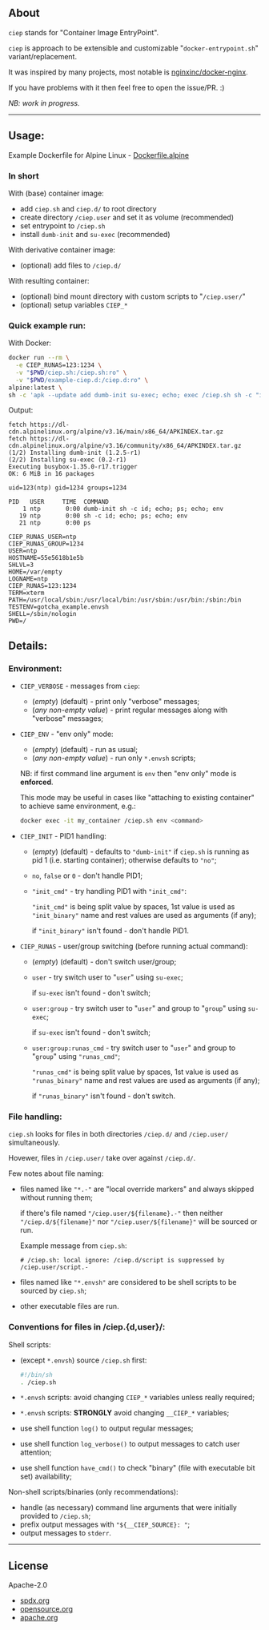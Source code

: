 ## About

`ciep` stands for "Container Image EntryPoint".

`ciep` is approach to be extensible and customizable "`docker-entrypoint.sh`" variant/replacement.

It was inspired by many projects, most notable is [nginxinc/docker-nginx](https://github.com/nginxinc/docker-nginx).

If you have problems with it then feel free to open the issue/PR. :)

*NB: work in progress.*

---

## Usage:

Example Dockerfile for Alpine Linux - [Dockerfile.alpine](Dockerfile.alpine)

### In short

With (base) container image:

- add `ciep.sh` and `ciep.d/` to root directory
- create directory `/ciep.user` and set it as volume (recommended)
- set entrypoint to `/ciep.sh`
- install `dumb-init` and `su-exec` (recommended)

With derivative container image:

- (optional) add files to `/ciep.d/`

With resulting container:

- (optional) bind mount directory with custom scripts to "`/ciep.user/`"
- (optional) setup variables `CIEP_*`

### Quick example run:

With Docker:

```sh
docker run --rm \
  -e CIEP_RUNAS=123:1234 \
  -v "$PWD/ciep.sh:/ciep.sh:ro" \
  -v "$PWD/example-ciep.d:/ciep.d:ro" \
alpine:latest \
sh -c 'apk --update add dumb-init su-exec; echo; exec /ciep.sh sh -c "id; echo; ps; echo; env"'
```

Output:

```
fetch https://dl-cdn.alpinelinux.org/alpine/v3.16/main/x86_64/APKINDEX.tar.gz
fetch https://dl-cdn.alpinelinux.org/alpine/v3.16/community/x86_64/APKINDEX.tar.gz
(1/2) Installing dumb-init (1.2.5-r1)
(2/2) Installing su-exec (0.2-r1)
Executing busybox-1.35.0-r17.trigger
OK: 6 MiB in 16 packages

uid=123(ntp) gid=1234 groups=1234

PID   USER     TIME  COMMAND
    1 ntp       0:00 dumb-init sh -c id; echo; ps; echo; env
   19 ntp       0:00 sh -c id; echo; ps; echo; env
   21 ntp       0:00 ps

CIEP_RUNAS_USER=ntp
CIEP_RUNAS_GROUP=1234
USER=ntp
HOSTNAME=55e5618b1e5b
SHLVL=3
HOME=/var/empty
LOGNAME=ntp
CIEP_RUNAS=123:1234
TERM=xterm
PATH=/usr/local/sbin:/usr/local/bin:/usr/sbin:/usr/bin:/sbin:/bin
TESTENV=gotcha_example.envsh
SHELL=/sbin/nologin
PWD=/
```

## Details:

### Environment:

- `CIEP_VERBOSE` - messages from `ciep`:
  - (*empty*) (default) - print only "verbose" messages;
  - (*any non-empty value*) - print regular messages along with "verbose" messages;

- `CIEP_ENV` - "env only" mode:
  - (*empty*) (default) - run as usual;
  - (*any non-empty value*) - run only `*.envsh` scripts;

  NB: if first command line argument is `env` then "env only" mode is **enforced**.

  This mode may be useful in cases like "attaching to existing container" to achieve same environment, e.g.:

  ```sh
  docker exec -it my_container /ciep.sh env <command>
  ```

- `CIEP_INIT` - PID1 handling:
  - (*empty*) (default) - defaults to `"dumb-init"` if `ciep.sh` is running as pid 1 (i.e. starting container);
                          otherwise defaults to `"no"`;
  - `no`, `false` or `0` - don't handle PID1;
  - `"init_cmd"` - try handling PID1 with `"init_cmd"`:

    `"init_cmd"` is being split value by spaces, 1st value is used as `"init_binary"` name and rest values are used as arguments (if any);

    if `"init_binary"` isn't found - don't handle PID1.

- `CIEP_RUNAS` - user/group switching (before running actual command):
  - (*empty*) (default) - don't switch user/group;
  - `user` - try switch user to "`user`" using `su-exec`;

    if `su-exec` isn't found - don't switch;

  - `user:group` - try switch user to "`user`" and group to "`group`" using `su-exec`;

    if `su-exec` isn't found - don't switch;

  - `user:group:runas_cmd` - try switch user to "`user`" and group to "`group`" using `"runas_cmd"`;

    `"runas_cmd"` is being split value by spaces, 1st value is used as `"runas_binary"` name and rest values are used as arguments (if any);

    if `"runas_binary"` isn't found - don't switch.

### File handling:

`ciep.sh` looks for files in both directories `/ciep.d/` and `/ciep.user/` simultaneously.

Hovewer, files in `/ciep.user/` take over against `/ciep.d/`.

Few notes about file naming:

- files named like `"*.-"` are "local override markers" and always skipped without running them;

  if there's file named `"/ciep.user/${filename}.-"` then neither `"/ciep.d/${filename}"` nor  `"/ciep.user/${filename}"` will be sourced or run.

  Example message from `ciep.sh`:

  ```
  # /ciep.sh: local ignore: /ciep.d/script is suppressed by /ciep.user/script.-
  ```

- files named like `"*.envsh"` are considered to be shell scripts to be sourced by `ciep.sh`;

- other executable files are run.

### Conventions for files in /ciep.{d,user}/:

Shell scripts:

- (except `*.envsh`) source `/ciep.sh` first:

  ```sh
  #!/bin/sh
  . /ciep.sh
  ```

- `*.envsh` scripts: avoid changing `CIEP_*` variables unless really required;
- `*.envsh` scripts: **STRONGLY** avoid changing `__CIEP_*` variables;
- use shell function `log()` to output regular messages;
- use shell function `log_verbose()` to output messages to catch user attention;
- use shell function `have_cmd()` to check "binary" (file with executable bit set) availability;

Non-shell scripts/binaries (only recommendations):

- handle (as necessary) command line arguments that were initially provided to `/ciep.sh`;
- prefix output messages with `"${__CIEP_SOURCE}: "`;
- output messages to `stderr`.

---

## License

Apache-2.0

- [spdx.org](https://spdx.org/licenses/Apache-2.0.html)
- [opensource.org](https://opensource.org/licenses/Apache-2.0)
- [apache.org](https://www.apache.org/licenses/LICENSE-2.0)
